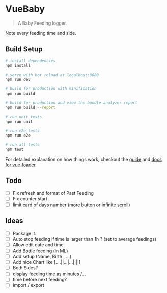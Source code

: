# VueBaby

> A Baby Feeding logger.

Note every feeding time and side.

## Build Setup

``` bash
# install dependencies
npm install

# serve with hot reload at localhost:8080
npm run dev

# build for production with minification
npm run build

# build for production and view the bundle analyzer report
npm run build --report

# run unit tests
npm run unit

# run e2e tests
npm run e2e

# run all tests
npm test
```

For detailed explanation on how things work, checkout the [guide](http://vuejs-templates.github.io/webpack/)
and [docs for vue-loader](http://vuejs.github.io/vue-loader).

## Todo

- [ ] Fix refresh and format of Past Feeding
- [ ] Fix counter start
- [ ] limit card of days number (more button or infinite scroll)

## Ideas

- [ ] Package it.
- [ ] Auto stop feeding if time is larger than 1h ? (set to average feedings)
- [ ] Allow edit date and time
- [ ] Add Bottle feeding (in ML)
- [ ] Add setup (Name, Birth , ...)
- [ ] Add nice Chart like [....||...|...||||]
- [ ] Both Sides?
- [ ] display feeding time as minutes /...
- [ ] time before next feeding?
- [ ] import / export
